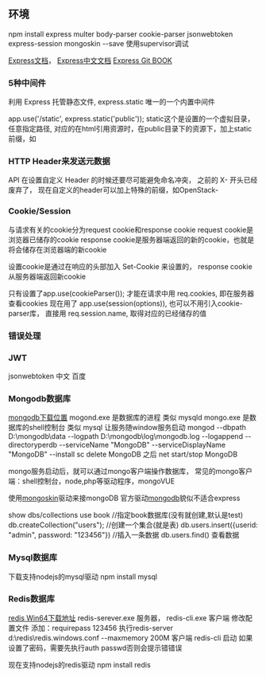 ## 环境
npm install express multer body-parser cookie-parser jsonwebtoken express-session mongoskin --save
使用supervisor调试

[Express文档](https://expressjs.com/)，
[Express中文文档](http://www.expressjs.com.cn/)
[Express Git BOOK](https://maninboat.gitbooks.io/n-blog/content/)

### 5种中间件

利用 Express 托管静态文件, express.static 唯一的一个内置中间件

app.use('/static', express.static('public'));  static这个是设置的一个虚拟目录，任意指定路径, 对应的在html引用资源时，在public目录下的资源下，加上static前缀，如<link rel="stylesheet" href="static/css/bootstrap.min.css">



### HTTP Header来发送元数据
API 在设置自定义 Header 的时候还要尽可能避免命名冲突， 之前的 X- 开头已经废弃了， 现在自定义的header可以加上特殊的前缀，如OpenStack-


### Cookie/Session
与请求有关的cookie分为request cookie和response cookie
request cookie是浏览器已储存的cookie
response cookie是服务器端返回的新的cookie，也就是将会储存在浏览器端的新cookie

设置cookie是通过在响应的头部加入 Set-Cookie 来设置的， response cookie 从服务器端返回新cookie

只有设置了app.use(cookieParser());  才能在请求中用 req.cookies, 即在服务器查看cookies
现在用了 app.use(session(options)), 也可以不用引入cookie-parser库， 直接用 req.session.name, 取得对应的已经储存的值


### 错误处理

### JWT
jsonwebtoken 中文  百度


### Mongodb数据库
[mongodb下载位置](http://dl.mongodb.org/dl/win32/x86_64)
mogond.exe 是数据库的进程               类似 mysqld
mongo.exe   是数据库的shell控制台    类似 mysql
让服务随window服务启动  mongod --dbpath D:\mongodb\data --logpath D:\mongodb\log\mongodb.log --logappend --directoryperdb --serviceName "MongoDB" --serviceDisplayName "MongoDB" --install
sc delete MongoDB
之后 net start/stop MongoDB  

mongo服务启动后，就可以通过mongo客户端操作数据库，
常见的mongo客户端：shell控制台，node,php等驱动程序，mongoVUE

使用[mongoskin](https://github.com/kissjs/node-mongoskin)驱动来接mongoDB
官方驱动[mongodb](http://mongodb.github.io/node-mongodb-native/)貌似不适合express

show dbs/collections
use book  //指定book数据库(没有就创建,默认是test)
db.createCollection("users");  //创建一个集合(就是表)
db.users.insert({userid: "admin", password: "123456"})  //插入一条数据
db.users.find()  查看数据


### Mysql数据库
下载支持nodejs的mysql驱动  npm install mysql


### Redis数据库
[redis Win64下载地址](https://github.com/ServiceStack/redis-windows/blob/master/downloads/redis-64.3.0.503.zip)
redis-serever.exe 服务器， redis-cli.exe 客户端
修改配置文件   添加：requirepass 123456
执行redis-server d:\redis\redis.windows.conf --maxmemory 200M
客户端  redis-cli  启动   如果设置了密码，需要先执行auth passwd否则会提示错错误

现在支持nodejs的redis驱动  npm install redis
